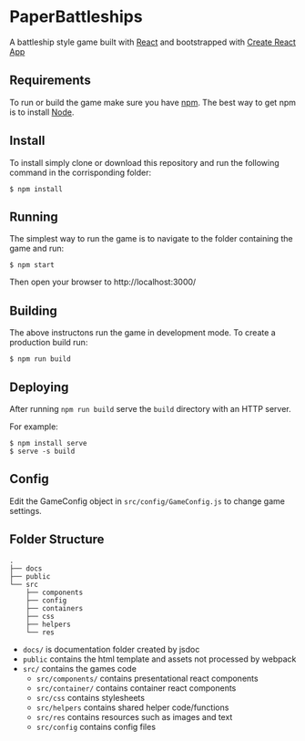 # PaperBattleships
A battleship style game built with [React](https://reactjs.org/) and bootstrapped with [Create React App](https://github.com/facebookincubator/create-react-app)

## Requirements 
To run or build the game make sure you have [npm](https://www.npmjs.com/). The best way to get npm is to install [Node](https://nodejs.org/en/).

## Install
To install simply clone or download this repository and run the following command in the corrisponding folder:
```
$ npm install
```

## Running 
The simplest way to run the game is to navigate to the folder containing the game and run:
```
$ npm start
```
Then open your browser to http://localhost:3000/ 


## Building
The above instructons run the game in development mode. To create a production build run:
```
$ npm run build
```

## Deploying
After running `npm run build` serve the `build` directory with an HTTP server.

For example:
```
$ npm install serve
$ serve -s build
```


## Config
Edit the GameConfig object in `src/config/GameConfig.js` to change game settings.


## Folder Structure
```
.
├── docs
├── public
└── src
    ├── components
    ├── config
    ├── containers
    ├── css
    ├── helpers
    └── res
```
- `docs/` is documentation folder created by jsdoc
- `public` contains the html template and assets not processed by webpack
- `src/` contains the games code
  - `src/components/` contains presentational react components
  - `src/container/` contains container react components
  - `src/css` contains stylesheets
  - `src/helpers` contains shared helper code/functions
  - `src/res` contains resources such as images and text
  - `src/config` contains config files